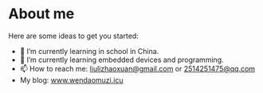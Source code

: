 # About me

Here are some ideas to get you started:

- 🔭 I’m currently learning in school in China.
- 🌱 I’m currently learning embedded devices and programming.
- 📫 How to reach me: liulizhaoxuan@gmail.com or 2514251475@qq.com
- My blog: www.wendaomuzi.icu

